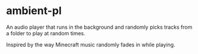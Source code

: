 # ambient-pl
An audio player that runs in the background and randomly picks tracks from a folder to play at random times.

Inspired by the way Minecraft music randomly fades in while playing.
